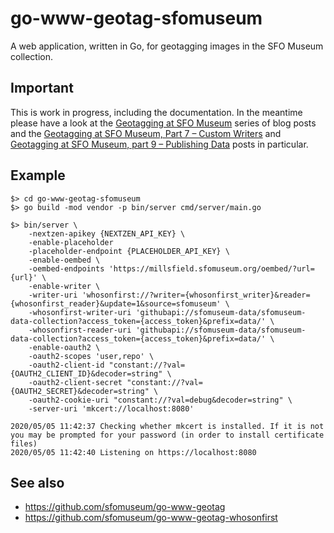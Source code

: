 # go-www-geotag-sfomuseum

A web application, written in Go, for geotagging images in the SFO Museum collection.

## Important

This is work in progress, including the documentation. In the meantime please have a look at the [Geotagging at SFO Museum](https://millsfield.sfomuseum.org/blog/tags/geotagging) series of blog posts and the [Geotagging at SFO Museum, Part 7 – Custom Writers](https://millsfield.sfomuseum.org/blog/2020/05/01/geotagging-custom-writers/) and [Geotagging at SFO Museum, part 9 – Publishing Data](https://millsfield.sfomuseum.org/blog/2020/05/07/geotagging-publishing/) posts in particular.

## Example

```
$> cd go-www-geotag-sfomuseum
$> go build -mod vendor -p bin/server cmd/server/main.go

$> bin/server \
	-nextzen-apikey {NEXTZEN_API_KEY} \
	-enable-placeholder
	-placeholder-endpoint {PLACEHOLDER_API_KEY} \
	-enable-oembed \
	-oembed-endpoints 'https://millsfield.sfomuseum.org/oembed/?url={url}' \
	-enable-writer \
	-writer-uri 'whosonfirst://?writer={whosonfirst_writer}&reader={whosonfirst_reader}&update=1&source=sfomuseum' \
	-whosonfirst-writer-uri 'githubapi://sfomuseum-data/sfomuseum-data-collection?access_token={access_token}&prefix=data/' \
	-whosonfirst-reader-uri 'githubapi://sfomuseum-data/sfomuseum-data-collection?access_token={access_token}&prefix=data/' \
	-enable-oauth2 \
	-oauth2-scopes 'user,repo' \
	-oauth2-client-id "constant://?val={OAUTH2_CLIENT_ID}&decoder=string" \
	-oauth2-client-secret "constant://?val={OAUTH2_SECRET}&decoder=string" \
	-oauth2-cookie-uri "constant://?val=debug&decoder=string" \
	-server-uri 'mkcert://localhost:8080'
	
2020/05/05 11:42:37 Checking whether mkcert is installed. If it is not you may be prompted for your password (in order to install certificate files)
2020/05/05 11:42:40 Listening on https://localhost:8080
```

## See also

* https://github.com/sfomuseum/go-www-geotag
* https://github.com/sfomuseum/go-www-geotag-whosonfirst
